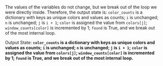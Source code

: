 The values of the variables do not change, but we break out of the loop we were directly inside. Therefore, the output state is: `color_counts` is a dictionary with keys as unique colors and values as counts; `i` is unchanged; `n` is unchanged; `j` is `i + 1`; `color` is assigned the value from `colors[j]`; `window_counts[color]` is incremented by 1; `found` is True, and we break out of the most internal loop.

Output State: **`color_counts` is a dictionary with keys as unique colors and values as counts; `i` is unchanged; `n` is unchanged; `j` is `i + 1`; `color` is assigned the value from `colors[j]`; `window_counts[color]` is incremented by 1; `found` is True, and we break out of the most internal loop.**
